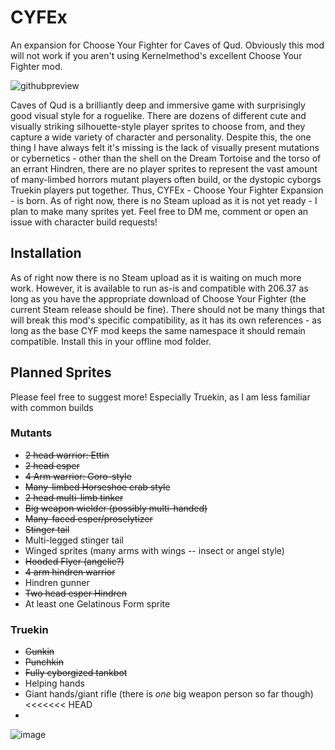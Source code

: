 # CYFEx
An expansion for Choose Your Fighter for Caves of Qud. Obviously this mod will not work if you aren't using Kernelmethod's excellent Choose Your Fighter mod.

![githubpreview](https://github.com/Sarcose/CYFEx/assets/6192665/b126a1f4-79ca-4ece-9d0e-e4ac1ab6639b)

Caves of Qud is a brilliantly deep and immersive game with surprisingly good visual style for a roguelike. There are dozens of different cute and visually striking silhouette-style player sprites to choose from, and they capture a wide variety of character and personality. Despite this, the one thing I have always felt it's missing is the lack of visually present mutations or cybernetics - other than the shell on the Dream Tortoise and the torso of an errant Hindren, there are no player sprites to represent the vast amount of many-limbed horrors mutant players often build, or the dystopic cyborgs Truekin players put together. Thus, CYFEx - Choose Your Fighter Expansion - is born. As of right now, there is no Steam upload as it is not yet ready - I plan to make many sprites yet. Feel free to DM me, comment or open an issue with character build requests!

## Installation
As of right now there is no Steam upload as it is waiting on much more work. However, it is available to run as-is and compatible with 206.37 as long as you have the appropriate download of Choose Your Fighter (the current Steam release should be fine). There should not be many things that will break this mod's specific compatibility, as it has its own references - as long as the base CYF mod keeps the same namespace it should remain compatible. Install this in your offline mod folder.

## Planned Sprites 
Please feel free to suggest more! Especially Truekin, as I am less familiar with common builds

### Mutants
- ~~2 head warrior: Ettin~~
- ~~2 head esper~~
- ~~4 Arm warrior: Goro-style~~
- ~~Many-limbed Horseshoe crab style~~
- ~~2 head multi-limb tinker~~
- ~~Big weapon wielder (possibly multi-handed)~~
- ~~Many-faced esper/proselytizer~~
- ~~Stinger tail~~
- Multi-legged stinger tail
- Winged sprites (many arms with wings -- insect or angel style)
- ~~Hooded Flyer (angelic?)~~
- ~~4 arm hindren warrior~~
- Hindren gunner
- ~~Two head esper Hindren~~
- At least one Gelatinous Form sprite

### Truekin
- ~~Gunkin~~
- ~~Punchkin~~
- ~~Fully cyborgized tankbot~~
- Helping hands
- Giant hands/giant rifle (there is *one* big weapon person so far though)
<<<<<<< HEAD
- 
![image](https://github.com/Sarcose/CYFEx/assets/6192665/0050d250-6ef1-4ed1-8367-8735d16bf8f4)


